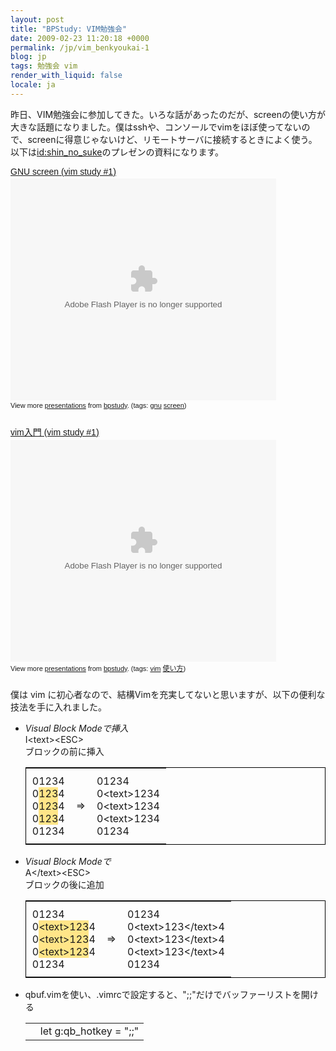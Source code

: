 ```yaml
---
layout: post
title: "BPStudy: VIM勉強会"
date: 2009-02-23 11:20:18 +0000
permalink: /jp/vim_benkyoukai-1
blog: jp
tags: 勉強会 vim
render_with_liquid: false
locale: ja
---
```


<p>昨日、VIM勉強会に参加してきた。いろな話があったのだが、screenの使い方が大きな話題になりました。僕はsshや、コンソールでvimをほぼ使ってないので、screenに得意じゃないけど、リモートサーバに接続するときによく使う。以下は<a href="http://twitter.com/shin_no_suke">id:shin_no_suke</a>のプレゼンの資料になります。</p>

<div style="width:425px;text-align:left" id="__ss_1056088"><a style="font:14px Helvetica,Arial,Sans-serif;display:block;margin:12px 0 3px 0;text-decoration:underline;" href="http://www.slideshare.net/bpstudy/gnu-screen-vim-study-1?type=powerpoint" title="GNU screen (vim study #1)">GNU screen (vim study #1)</a><object style="margin:0px" width="425" height="355"><param name="movie" value="http://static.slideshare.net/swf/ssplayer2.swf?doc=vim_study01_screen-090222022852-phpapp02&amp;stripped_title=gnu-screen-vim-study-1" /><param name="allowFullScreen" value="true" /><param name="allowScriptAccess" value="always" /><embed src="http://static.slideshare.net/swf/ssplayer2.swf?doc=vim_study01_screen-090222022852-phpapp02&amp;stripped_title=gnu-screen-vim-study-1" type="application/x-shockwave-flash" allowscriptaccess="always" allowfullscreen="true" width="425" height="355"></embed></object><div style="font-size:11px;font-family:tahoma,arial;height:26px;padding-top:2px;">View more <a style="text-decoration:underline;" href="http://www.slideshare.net/">presentations</a> from <a style="text-decoration:underline;" href="http://www.slideshare.net/bpstudy">bpstudy</a>. (tags: <a style="text-decoration:underline;" href="http://slideshare.net/tag/gnu">gnu</a> <a style="text-decoration:underline;" href="http://slideshare.net/tag/screen">screen</a>)</div></div>

<div style="width:425px;text-align:left" id="__ss_1056087"><a style="font:14px Helvetica,Arial,Sans-serif;display:block;margin:12px 0 3px 0;text-decoration:underline;" href="http://www.slideshare.net/bpstudy/vim-vim-study-1?type=presentation" title="vim入門 (vim study #1)">vim入門 (vim study #1)</a><object style="margin:0px" width="425" height="355"><param name="movie" value="http://static.slideshare.net/swf/ssplayer2.swf?doc=vim_study01-090222022859-phpapp02&amp;stripped_title=vim-vim-study-1" /><param name="allowFullScreen" value="true" /><param name="allowScriptAccess" value="always" /><embed src="http://static.slideshare.net/swf/ssplayer2.swf?doc=vim_study01-090222022859-phpapp02&amp;stripped_title=vim-vim-study-1" type="application/x-shockwave-flash" allowscriptaccess="always" allowfullscreen="true" width="425" height="355"></embed></object><div style="font-size:11px;font-family:tahoma,arial;height:26px;padding-top:2px;">View more <a style="text-decoration:underline;" href="http://www.slideshare.net/">presentations</a> from <a style="text-decoration:underline;" href="http://www.slideshare.net/bpstudy">bpstudy</a>. (tags: <a style="text-decoration:underline;" href="http://slideshare.net/tag/vim">vim</a> <a style="text-decoration:underline;" href="http://slideshare.net/tag/使い方">使い方</a>)</div></div>

<p>僕は vim に初心者なので、結構Vimを充実してないと思いますが、以下の便利な技法を手に入れました。</p>

<ul>
<li><em>Visual Block Modeで挿入</em><br />
I&lt;text&gt;&lt;ESC&gt;<br />
ブロックの前に挿入
<table style="border:1px solid black;">
<tbody>
<tr>
<td style="padding:10px;">
01234<br />
0<font style="background-color: rgb(255, 229, 136);">123</font>4<br />
0<font style="background-color: rgb(255, 229, 136);">123</font>4<br />
0<font style="background-color: rgb(255, 229, 136);">123</font>4<br />
01234<br />
</td>
<td>
=>
</td>
<td style="padding:10px;">
01234<br />
0&lt;text&gt;1234<br />
0&lt;text&gt;1234<br />
0&lt;text&gt;1234<br />
01234<br />
</td>
</tr>
</tbody>
</table>
</li>

<li><em>Visual Block Modeで</em><br />
A&lt;/text&gt;&lt;ESC&gt;<br />
ブロックの後に追加
<table style="border:1px solid black;">
<tbody>
<tr>
<td style="padding:10px;">
01234<br />
0<font style="background-color: rgb(255, 229, 136);">&lt;text&gt;123</font>4<br />
0<font style="background-color: rgb(255, 229, 136);">&lt;text&gt;123</font>4<br />
0<font style="background-color: rgb(255, 229, 136);">&lt;text&gt;123</font>4<br />
01234<br />
</td>
<td>
=>
</td>
<td style="padding:10px;">
01234<br />
0&lt;text&gt;123&lt;/text&gt;4<br />
0&lt;text&gt;123&lt;/text&gt;4<br />
0&lt;text&gt;123&lt;/text&gt;4<br />
01234<br />
</td>
</tr>
</tbody>
</table>
</li>

<li>qbuf.vimを使い、.vimrcで設定すると、&quot;;;&quot;だけでバッファーリストを開ける<br />
<div class="codeblock amc_vim amc_short"><table><tr class="amc_code_odd"><td class="amc_line"><div class="amc1"></div></td><td>let g:qb_hotkey = &quot;;;&quot;</td></tr></table></div>
</li></ul>
